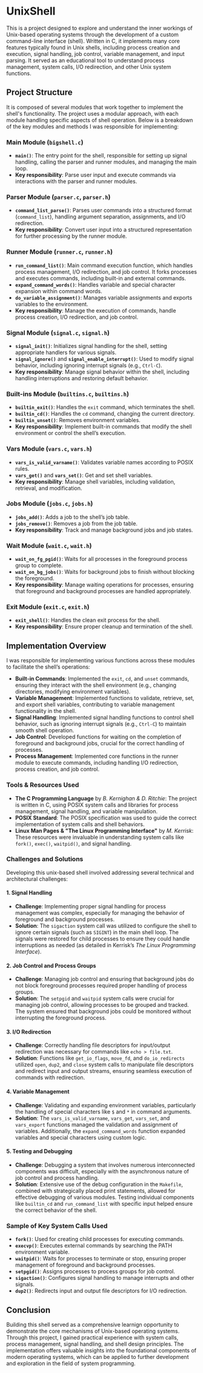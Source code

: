 # UnixShell

This is a project designed to explore and understand the inner workings of Unix-based operating systems through the development of a custom command-line interface (shell). Written in C, it implements many core features typically found in Unix shells, including process creation and execution, signal handling, job control, variable management, and input parsing. It served as an educational tool to understand process management, system calls, I/O redirection, and other Unix system functions.

## Project Structure

It is composed of several modules that work together to implement the shell's functionality. The project uses a modular approach, with each module handling specific aspects of shell operation. Below is a breakdown of the key modules and methods I was responsible for implementing:

### Main Module (`bigshell.c`)

- **`main()`**: The entry point for the shell, responsible for setting up signal handling, calling the parser and runner modules, and managing the main loop.
- **Key responsibility**: Parse user input and execute commands via interactions with the parser and runner modules.

### Parser Module (`parser.c`, `parser.h`)

- **`command_list_parse()`**: Parses user commands into a structured format (`command_list`), handling argument separation, assignments, and I/O redirection.
- **Key responsibility**: Convert user input into a structured representation for further processing by the runner module.

### Runner Module (`runner.c`, `runner.h`)

- **`run_command_list()`**: Main command execution function, which handles process management, I/O redirection, and job control. It forks processes and executes commands, including built-in and external commands.
- **`expand_command_words()`**: Handles variable and special character expansion within command words.
- **`do_variable_assignment()`**: Manages variable assignments and exports variables to the environment.
- **Key responsibility**: Manage the execution of commands, handle process creation, I/O redirection, and job control.

### Signal Module (`signal.c`, `signal.h`)

- **`signal_init()`**: Initializes signal handling for the shell, setting appropriate handlers for various signals.
- **`signal_ignore()`** and **`signal_enable_interrupt()`**: Used to modify signal behavior, including ignoring interrupt signals (e.g., `Ctrl-C`).
- **Key responsibility**: Manage signal behavior within the shell, including handling interruptions and restoring default behavior.

### Built-ins Module (`builtins.c`, `builtins.h`)

- **`builtin_exit()`**: Handles the `exit` command, which terminates the shell.
- **`builtin_cd()`**: Handles the `cd` command, changing the current directory.
- **`builtin_unset()`**: Removes environment variables.
- **Key responsibility**: Implement built-in commands that modify the shell environment or control the shell’s execution.

### Vars Module (`vars.c`, `vars.h`)

- **`vars_is_valid_varname()`**: Validates variable names according to POSIX rules.
- **`vars_get()`** and **`vars_set()`**: Get and set shell variables.
- **Key responsibility**: Manage shell variables, including validation, retrieval, and modification.

### Jobs Module (`jobs.c`, `jobs.h`)

- **`jobs_add()`**: Adds a job to the shell’s job table.
- **`jobs_remove()`**: Removes a job from the job table.
- **Key responsibility**: Track and manage background jobs and job states.

### Wait Module (`wait.c`, `wait.h`)

- **`wait_on_fg_pgid()`**: Waits for all processes in the foreground process group to complete.
- **`wait_on_bg_jobs()`**: Waits for background jobs to finish without blocking the foreground.
- **Key responsibility**: Manage waiting operations for processes, ensuring that foreground and background processes are handled appropriately.

### Exit Module (`exit.c`, `exit.h`)

- **`exit_shell()`**: Handles the clean exit process for the shell.
- **Key responsibility**: Ensure proper cleanup and termination of the shell.

## Implementation Overview

I was responsible for implementing various functions across these modules to facilitate the shell’s operations:

- **Built-in Commands**: Implemented the `exit`, `cd`, and `unset` commands, ensuring they interact with the shell environment (e.g., changing directories, modifying environment variables).
- **Variable Management**: Implemented functions to validate, retrieve, set, and export shell variables, contributing to variable management functionality in the shell.
- **Signal Handling**: Implemented signal handling functions to control shell behavior, such as ignoring interrupt signals (e.g., `Ctrl-C`) to maintain smooth shell operation.
- **Job Control**: Developed functions for waiting on the completion of foreground and background jobs, crucial for the correct handling of processes.
- **Process Management**: Implemented core functions in the runner module to execute commands, including handling I/O redirection, process creation, and job control.

### Tools & Resources Used

- **The C Programming Language** by *B. Kernighan & D. Ritchie*: The project is written in C, using POSIX system calls and libraries for process management, signal handling, and variable manipulation.
- **POSIX Standard**: The POSIX specification was used to guide the correct implementation of system calls and shell behaviors.
- **Linux Man Pages & "The Linux Programming Interface"** by *M. Kerrisk*: These resources were invaluable in understanding system calls like `fork()`, `exec()`, `waitpid()`, and signal handling.

### Challenges and Solutions

Developing this unix-based shell involved addressing several technical and architectural challenges:

#### 1. **Signal Handling**
   - **Challenge**: Implementing proper signal handling for process management was complex, especially for managing the behavior of foreground and background processes.
   - **Solution**: The `sigaction` system call was utilized to configure the shell to ignore certain signals (such as `SIGINT`) in the main shell loop. The signals were restored for child processes to ensure they could handle interruptions as needed (as detailed in Kerrisk’s *The Linux Programming Interface*).
   
#### 2. **Job Control and Process Groups**
   - **Challenge**: Managing job control and ensuring that background jobs do not block foreground processes required proper handling of process groups.
   - **Solution**: The `setpgid` and `waitpid` system calls were crucial for managing job control, allowing processes to be grouped and tracked. The system ensured that background jobs could be monitored without interrupting the foreground process.

#### 3. **I/O Redirection**
   - **Challenge**: Correctly handling file descriptors for input/output redirection was necessary for commands like `echo > file.txt`.
   - **Solution**: Functions like `get_io_flags`, `move_fd`, and `do_io_redirects` utilized `open`, `dup2`, and `close` system calls to manipulate file descriptors and redirect input and output streams, ensuring seamless execution of commands with redirection.

#### 4. **Variable Management**
   - **Challenge**: Validating and expanding environment variables, particularly the handling of special characters like `$` and `*` in command arguments.
   - **Solution**: The `vars_is_valid_varname`, `vars_get`, `vars_set`, and `vars_export` functions managed the validation and assignment of variables. Additionally, the `expand_command_words` function expanded variables and special characters using custom logic.

#### 5. **Testing and Debugging**
   - **Challenge**: Debugging a system that involves numerous interconnected components was difficult, especially with the asynchronous nature of job control and process handling.
   - **Solution**: Extensive use of the debug configuration in the `Makefile`, combined with strategically placed print statements, allowed for effective debugging of various modules. Testing individual components like `builtin_cd` and `run_command_list` with specific input helped ensure the correct behavior of the shell.

### Sample of Key System Calls Used

- **`fork()`**: Used for creating child processes for executing commands.
- **`execvp()`**: Executes external commands by searching the PATH environment variable.
- **`waitpid()`**: Waits for processes to terminate or stop, ensuring proper management of foreground and background processes.
- **`setpgid()`**: Assigns processes to process groups for job control.
- **`sigaction()`**: Configures signal handling to manage interrupts and other signals.
- **`dup2()`**: Redirects input and output file descriptors for I/O redirection.

## Conclusion

Building this shell served as a comprehensive learnign opportunity to demonstrate the core mechanisms of Unix-based operating systems. Through this project, I gained practical experience with system calls, process management, signal handling, and shell design principles. The implementation offers valuable insights into the foundational components of modern operating systems, which can be applied to further development and exploration in the field of system programming.
